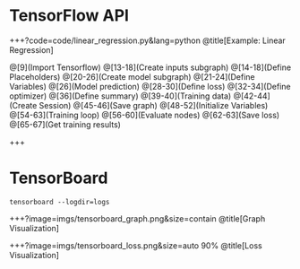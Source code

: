 # TensorFlow API

+++?code=code/linear_regression.py&lang=python
@title[Example: Linear Regression]

@[9](Import Tensorflow)
@[13-18](Create inputs subgraph)
@[14-18](Define Placeholders)
@[20-26](Create model subgraph)
@[21-24](Define Variables)
@[26](Model prediction)
@[28-30](Define loss)
@[32-34](Define optimizer)
@[36](Define summary)
@[39-40](Training data)
@[42-44](Create Session)
@[45-46](Save graph)
@[48-52](Initialize Variables)
@[54-63](Training loop)
@[56-60](Evaluate nodes)
@[62-63](Save loss)
@[65-67](Get training results)

+++
# TensorBoard
```
tensorboard --logdir=logs
```

+++?image=imgs/tensorboard_graph.png&size=contain
@title[Graph Visualization]

+++?image=imgs/tensorboard_loss.png&size=auto 90%
@title[Loss Visualization]

